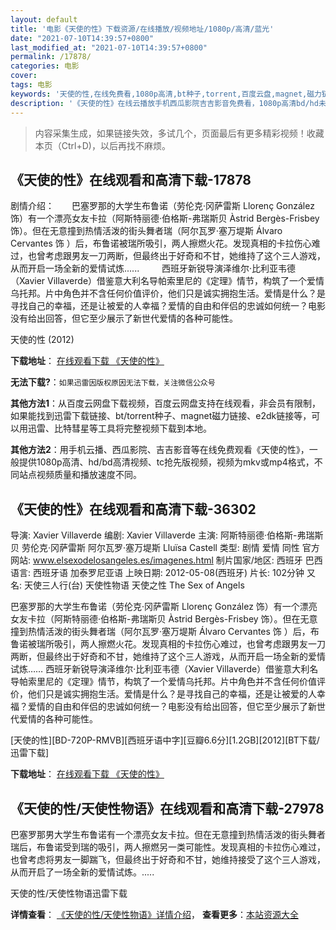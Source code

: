 ```yaml
---
layout: default
title: '电影《天使的性》下载资源/在线播放/视频地址/1080p/高清/蓝光'
date: "2021-07-10T14:39:57+0800"
last_modified_at: "2021-07-10T14:39:57+0800"
permalink: /17878/
categories: 电影
cover:
tags: 电影
keywords: '天使的性,在线免费看,1080p高清,bt种子,torrent,百度云盘,magnet,磁力链,迅雷下载资源'
description: '《天使的性》在线云播放手机西瓜影院吉吉影音免费看，1080p高清bd/hd未删减完整版和tc抢先枪版，mkv/mp4格式，附带bt/torrent种子、magnet/磁力链、百度云盘、网盘资源迅雷下载链接'
---
```


>内容采集生成，如果链接失效，多试几个，页面最后有更多精彩视频！收藏本页（Ctrl+D)，以后再找不麻烦。


## 《天使的性》在线观看和高清下载-17878

剧情介绍：　　巴塞罗那的大学生布鲁诺（劳伦克·冈萨雷斯 Llorenç González 饰）有一个漂亮女友卡拉（阿斯特丽德·伯格斯-弗瑞斯贝 Àstrid Bergès-Frisbey 饰）。但在无意撞到热情活泼的街头舞者瑞（阿尔瓦罗·塞万堤斯 Álvaro Cervantes 饰 ）后，布鲁诺被瑞所吸引，两人擦燃火花。发现真相的卡拉伤心难过，也曾考虑跟男友一刀两断，但最终出于好奇和不甘，她维持了这个三人游戏，从而开启一场全新的爱情试炼......  　　西班牙新锐导演泽维尔·比利亚韦德（Xavier Villaverde）借鉴意大利名导帕索里尼的《定理》情节，构筑了一个爱情乌托邦。片中角色并不含任何价值评价，他们只是诚实拥抱生活。爱情是什么？是寻找自己的幸福，还是让被爱的人幸福？爱情的自由和伴侣的忠诚如何统一？电影没有给出回答，但它至少展示了新世代爱情的各种可能性。


天使的性 (2012)

**下载地址**： [在线观看下载 《天使的性》](https://www.btbtdy.me/btdy/dy3345.html) 


**无法下载?**：`如果迅雷因版权原因无法下载，关注微信公众号 `

**其他方法1**：从百度云网盘下载视频，百度云网盘支持在线观看，非会员有限制，如果能找到迅雷下载链接、bt/torrent种子、magnet磁力链接、e2dk链接等，可以用迅雷、比特彗星等工具将完整视频下载到本地。

**其他方法2**：用手机云播、西瓜影院、吉吉影音等在线免费观看《天使的性》，一般提供1080p高清、hd/bd高清视频、tc抢先版视频，视频为mkv或mp4格式，不同站点视频质量和播放速度不同。


## 《天使的性》在线观看和高清下载-36302

导演: Xavier Villaverde 编剧: Xavier Villaverde 主演: 阿斯特丽德·伯格斯-弗瑞斯贝 劳伦克·冈萨雷斯 阿尔瓦罗·塞万堤斯 Lluïsa Castell 类型: 剧情 爱情 同性 官方网站: www.elsexodelosangeles.es/imagenes.html 制片国家/地区: 西班牙 巴西 语言: 西班牙语 加泰罗尼亚语 上映日期: 2012-05-08(西班牙) 片长: 102分钟 又名: 天使三人行(台) 天使性物语 天使之性 The Sex of Angels

巴塞罗那的大学生布鲁诺（劳伦克·冈萨雷斯 Llorenç González 饰）有一个漂亮女友卡拉（阿斯特丽德·伯格斯-弗瑞斯贝 Àstrid Bergès-Frisbey 饰）。但在无意撞到热情活泼的街头舞者瑞（阿尔瓦罗·塞万堤斯 Álvaro Cervantes 饰 ）后，布鲁诺被瑞所吸引，两人擦燃火花。发现真相的卡拉伤心难过，也曾考虑跟男友一刀两断，但最终出于好奇和不甘，她维持了这个三人游戏，从而开启一场全新的爱情试炼…… 西班牙新锐导演泽维尔·比利亚韦德（Xavier Villaverde）借鉴意大利名导帕索里尼的《定理》情节，构筑了一个爱情乌托邦。片中角色并不含任何价值评价，他们只是诚实拥抱生活。爱情是什么？是寻找自己的幸福，还是让被爱的人幸福？爱情的自由和伴侣的忠诚如何统一？电影没有给出回答，但它至少展示了新世代爱情的各种可能性。


[天使的性][BD-720P-RMVB][西班牙语中字][豆瓣6.6分][1.2GB][2012][BT下载/迅雷下载]

**下载地址**： [在线观看下载 《天使的性》](https://www.btdx8.com/torrent/the_sex_of_angels_2012.html) 


## 《天使的性/天使性物语》在线观看和高清下载-27978

巴塞罗那男大学生布鲁诺有一个漂亮女友卡拉。但在无意撞到热情活泼的街头舞者瑞后，布鲁诺受到瑞的吸引，两人擦燃另一类可能性。发现真相的卡拉伤心难过，也曾考虑将男友一脚踹飞，但最终出于好奇和不甘，她维持接受了这个三人游戏，从而开启了一场全新的爱情试炼。.....


天使的性/天使性物语迅雷下载

**详情查看**： [《天使的性/天使性物语》详情介绍](/movie/27978/)， **查看更多**：[本站资源大全](/movie/t/all/)

